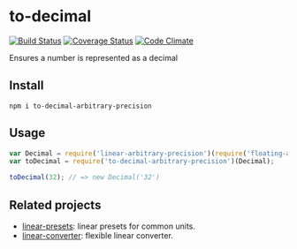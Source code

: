 # to-decimal

[![Build Status](https://travis-ci.org/javiercejudo/to-decimal.svg)](https://travis-ci.org/javiercejudo/to-decimal)
[![Coverage Status](https://coveralls.io/repos/javiercejudo/to-decimal/badge.svg?branch=master)](https://coveralls.io/r/javiercejudo/to-decimal?branch=master)
[![Code Climate](https://codeclimate.com/github/javiercejudo/to-decimal/badges/gpa.svg)](https://codeclimate.com/github/javiercejudo/to-decimal)

Ensures a number is represented as a decimal

## Install

    npm i to-decimal-arbitrary-precision

## Usage

```js
var Decimal = require('linear-arbitrary-precision')(require('floating-adapter'));
var toDecimal = require('to-decimal-arbitrary-precision')(Decimal);

toDecimal(32); // => new Decimal('32')
```

## Related projects

- [linear-presets](https://github.com/javiercejudo/linear-presets): linear presets for common units.
- [linear-converter](https://github.com/javiercejudo/linear-converter): flexible linear converter.
